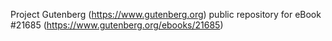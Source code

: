 Project Gutenberg (https://www.gutenberg.org) public repository for eBook #21685 (https://www.gutenberg.org/ebooks/21685)
